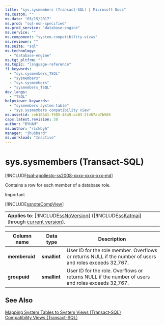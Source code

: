 ```yaml
---
title: "sys.sysmembers (Transact-SQL) | Microsoft Docs"
ms.custom: ""
ms.date: "03/15/2017"
ms.prod: "sql-non-specified"
ms.prod_service: "database-engine"
ms.service: ""
ms.component: "system-compatibility-views"
ms.reviewer: ""
ms.suite: "sql"
ms.technology: 
  - "database-engine"
ms.tgt_pltfrm: ""
ms.topic: "language-reference"
f1_keywords: 
  - "sys.sysmembers_TSQL"
  - "sysmembers"
  - "sys.sysmembers"
  - "sysmembers_TSQL"
dev_langs: 
  - "TSQL"
helpviewer_keywords: 
  - "sysmembers system table"
  - "sys.sysmembers compatibility view"
ms.assetid: ceb18341-f985-4849-ac83-21d67ab7b980
caps.latest.revision: 38
author: "BYHAM"
ms.author: "rickbyh"
manager: "jhubbard"
ms.workload: "Inactive"
---
```

# sys.sysmembers (Transact-SQL)
[!INCLUDE[tsql-appliesto-ss2008-xxxx-xxxx-xxx-md](../../includes/tsql-appliesto-ss2008-xxxx-xxxx-xxx-md.md)]

  Contains a row for each member of a database role.  
  
> [!IMPORTANT]  
>  [!INCLUDE[ssnoteCompView](../../includes/ssnotecompview-md.md)]  
  
||  
|-|  
|**Applies to**: [!INCLUDE[ssNoVersion](../../includes/ssnoversion-md.md)] ([!INCLUDE[ssKatmai](../../includes/sskatmai-md.md)] through [current version](http://go.microsoft.com/fwlink/p/?LinkId=299658)).|  
  
|Column name|Data type|Description|  
|-----------------|---------------|-----------------|  
|**memberuid**|**smallint**|User ID for the role member. Overflows or returns NULL if the number of users and roles exceeds 32,767.|  
|**groupuid**|**smallint**|User ID for the role. Overflows or returns NULL if the number of users and roles exceeds 32,767.|  
  
## See Also  
 [Mapping System Tables to System Views &#40;Transact-SQL&#41;](../../relational-databases/system-tables/mapping-system-tables-to-system-views-transact-sql.md)   
 [Compatibility Views &#40;Transact-SQL&#41;](~/relational-databases/system-compatibility-views/system-compatibility-views-transact-sql.md)  
  
  
